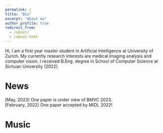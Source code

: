 ```yaml
---
permalink: /
title: "Bio"
excerpt: "About me"
author_profile: true
redirect_from: 
  - /about/
  - /about.html
---
```



Hi, I am a first year master student in Artificial Intelligence at  University of Zurich. My currently research interests are medical imaging analysis and computer vision. I received B.Eng. degree in School of Computer Science at Sichuan University (2022).

News
======
[May, 2023] One paper is under view of BMVC 2023.  
[February, 2022] One paper accepted by MIDL 2022!  

Music
======
<link rel="stylesheet" href="https://cdn.jsdelivr.net/npm/aplayer/dist/APlayer.min.css">
<script src="https://cdn.jsdelivr.net/npm/aplayer/dist/APlayer.min.js"></script>
 <!--require MetingJS -->
<script src="https://cdn.jsdelivr.net/npm/meting@2/dist/Meting.min.js"></script>
<meting-js
        id="1496089152"
        lrc-type="0"
        server="netease"
        mode= "single"
        order="list"
        type="playlist"
        fixed="true"
        list-olded="true"
        autoplay="true"
        mutex="true"
        >
</meting-j

  

